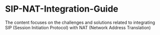 # SIP-NAT-Integration-Guide
The content focuses on the challenges and solutions related to integrating SIP (Session Initiation Protocol) with NAT (Network Address Translation)
